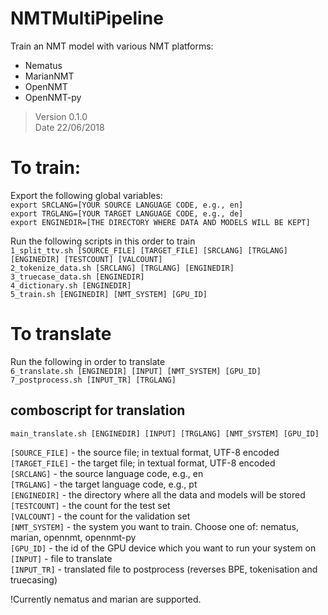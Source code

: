 # NMTMultiPipeline
Train an NMT model with various NMT platforms:
- Nematus
- MarianNMT
- OpenNMT
- OpenNMT-py

> Version 0.1.0\
> Date 22/06/2018

# To train:
Export the following global variables: \
`export SRCLANG=[YOUR SOURCE LANGUAGE CODE, e.g., en]` \
`export TRGLANG=[YOUR TARGET LANGUAGE CODE, e.g., de]` \
`export ENGINEDIR=[THE DIRECTORY WHERE DATA AND MODELS WILL BE KEPT]` 

Run the following scripts in this order to train\
`1_split_ttv.sh [SOURCE_FILE] [TARGET_FILE] [SRCLANG] [TRGLANG] [ENGINEDIR] [TESTCOUNT] [VALCOUNT]`\
`2_tokenize_data.sh [SRCLANG] [TRGLANG] [ENGINEDIR]`\
`3_truecase_data.sh [ENGINEDIR]`\
`4_dictionary.sh [ENGINEDIR]`\
`5_train.sh [ENGINEDIR] [NMT_SYSTEM] [GPU_ID]`

# To translate
Run the following in order to translate\
`6_translate.sh [ENGINEDIR] [INPUT] [NMT_SYSTEM] [GPU_ID]`\
`7_postprocess.sh [INPUT_TR] [TRGLANG]`

## comboscript for translation 
`main_translate.sh [ENGINEDIR] [INPUT] [TRGLANG] [NMT_SYSTEM] [GPU_ID]`

`[SOURCE_FILE]` - the source file; in textual format, UTF-8 encoded\
`[TARGET_FILE]` - the target file; in textual format, UTF-8 encoded\
`[SRCLANG]` - the source language code, e.g., en\
`[TRGLANG]` - the target language code, e.g., pt\
`[ENGINEDIR]` - the directory where all the data and models will be stored\
`[TESTCOUNT]` - the count for the test set\
`[VALCOUNT]` - the count for the validation set\
`[NMT_SYSTEM]` - the system you want to train. Choose one of: nematus, marian, opennmt, opennmt-py\
`[GPU_ID]` - the id of the GPU device which you want to run your system on\
`[INPUT]` - file to translate\
`[INPUT_TR]` - translated file to postprocess (reverses BPE, tokenisation and truecasing)

!Currently nematus and marian are supported.

